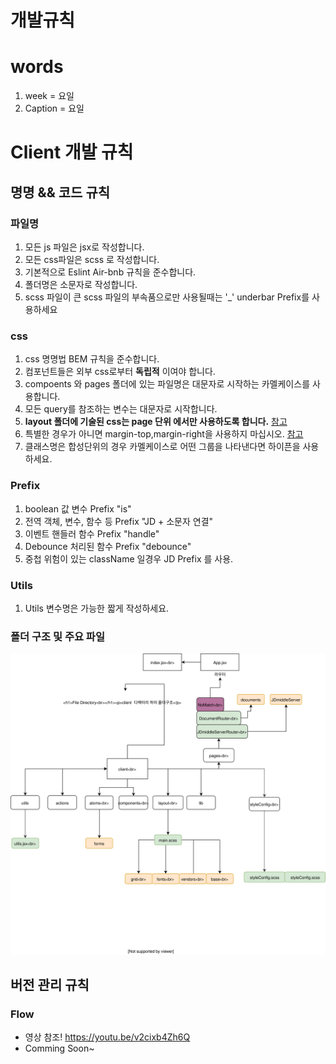 개발규칙
=============


# words 
1. week  =  요일
2. Caption  =  요일

# Client 개발 규칙 

## 명명 && 코드 규칙
### 파일명
1. 모든 js 파일은 jsx로 작성합니다. 
2. 모든 css파일은 scss 로 작성합니다.
3. 기본적으로 Eslint Air-bnb 규칙을 준수합니다.
4. 폴더명은 소문자로 작성합니다.
5. scss 파일이 큰 scss 파일의 부속품으로만 사용될때는 '\_' underbar Prefix를 사용하세요

### css
1. css 명명법 BEM 규칙을 준수합니다. 
2. 컴포넌트들은 외부 css로부터 **독립적** 이여야 합니다.
3. compoents 와 pages 폴더에 있는 파일명은 대문자로 시작하는 카멜케이스를 사용합니다.
4. 모든 query를 참조하는 변수는 대문자로 시작합니다.
5. __layout 폴더에 기술된 css는 page 단위 에서만 사용하도록 합니다.__  [참고](https://github.com/BaeKY/jd-api-server/issues/9)
6. 특별한 경우가 아니면 margin-top,margin-right을 사용하지 마십시오.   [참고](https://github.com/BaeKY/jd-api-server/issues/8)
7. 클래스명은 합성단위의 경우 카멜케이스로 어떤 그룹을 나타낸다면 하이픈을 사용하세요.

### Prefix
1. boolean 값 변수 Prefix "is"
2. 전역 객체, 변수, 함수 등 Prefix "JD + 소문자 연결"
3. 이벤트 핸들러 함수 Prefix "handle"
4. Debounce 처리된 함수  Prefix "debounce"
5. 중첩 위험이 있는 className 일경우 JD Prefix 를 사용.

### Utils
1. Utils 변수명은 가능한 짧게 작성하세요.

### 폴더 구조 및 주요 파일
![Directory](/DirectoryGuide.svg)

## 버전 관리 규칙

### Flow 
* 영상 참조!
https://youtu.be/v2cixb4Zh6Q
* Comming Soon~
